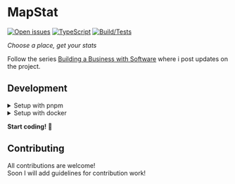 # MapStat

[![Open issues][issues-badge]][issues-url]
[![TypeScript][typescript-badge]][typescript-url]
[![Build/Tests](https://github.com/caiocampoos/mapstat/actions/workflows/main.yml/badge.svg?branch=main&event=gollum)](https://github.com/caiocampoos/mapstat/actions/workflows/main.yml)


_Choose a place, get your stats_

Follow the series [Building a Business with Software](https://dev.to/caiocampoos/series/23821) where i post updates on the project.

## Development


<details>
<summary>Setup with pnpm</summary>
Clone this repo on your machine, navigate to its location in the terminal and run:

```bash
pnpm install
pnpm run dev
```
</details>

<details>
<summary>Setup with docker</summary>
Install docker and docker-compose, clone this repo on your machine, navigate to its location in the terminal and run:

```bash
docker-compose up -d
```

</details>

**Start coding!** 🎉


## Contributing

All contributions are welcome!  
Soon I will add guidelines for contribution work!

[issues-badge]: https://img.shields.io/github/issues/caiocampoos/mapstat
[issues-url]: https://github.com/caiocampoos/mapstat/issues
[typescript-badge]: https://badges.frapsoft.com/typescript/code/typescript.svg?v=101
[typescript-url]: https://github.com/microsoft/TypeScript
